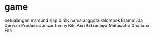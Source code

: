 game
====
petualangan mamund siap dirilis
nama anggota kelompok
Brammuda Darwan Pradana
Junizar Fanny Riki Asri
Rafsanjaya Mahaputra
Shofiana Fitri
